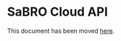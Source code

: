 # SaBRO Cloud API

This document has been moved [here](https://jitsi.github.io/handbook/docs/dev-guide/dev-guide-iframe).
